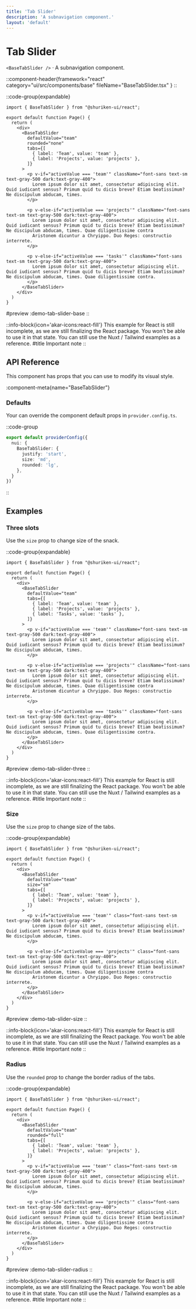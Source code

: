 ```yaml
---
title: 'Tab Slider'
description: 'A subnavigation component.'
layout: 'default'
---
```


# Tab Slider

`<BaseTabSlider />` · A subnavigation component.

::component-header{framework="react" category="ui/src/components/base" fileName="BaseTabSlider.tsx" }
::

::code-group{expandable}

```tsx [DemoTabSliderBase.tsx]
import { BaseTabSlider } from "@shuriken-ui/react";

export default function Page() {
  return (
    <div>
      <BaseTabSlider
        defaultValue="team"
        rounded="none"
        tabs={[
          { label: 'Team', value: 'team' },
          { label: 'Projects', value: 'projects' },
        ]}
      >
        <p v-if="activeValue === 'team'" className="font-sans text-sm text-gray-500 dark:text-gray-400">
          Lorem ipsum dolor sit amet, consectetur adipiscing elit. Quid iudicant sensus? Primum quid tu dicis breve? Etiam beatissimum? Ne discipulum abducam, times.
        </p>

        <p v-else-if="activeValue === 'projects'" className="font-sans text-sm text-gray-500 dark:text-gray-400">
          Lorem ipsum dolor sit amet, consectetur adipiscing elit. Quid iudicant sensus? Primum quid tu dicis breve? Etiam beatissimum? Ne discipulum abducam, times. Quae diligentissime contra
          Aristonem dicuntur a Chryippo. Duo Reges: constructio interrete.
        </p>

        <p v-else-if="activeValue === 'tasks'" className="font-sans text-sm text-gray-500 dark:text-gray-400">
          Lorem ipsum dolor sit amet, consectetur adipiscing elit. Quid iudicant sensus? Primum quid tu dicis breve? Etiam beatissimum? Ne discipulum abducam, times. Quae diligentissime contra.
        </p>
      </BaseTabSlider>
    </div>
  )
}
```

#preview
:demo-tab-slider-base
::

::info-block{icon='akar-icons:react-fill'}
This example for React is still incomplete, as we are still finalizing the React package. You won't be able to use it in that state. You can still use the Nuxt / Tailwind examples as a reference.
#title
Important note
::

## API Reference

This component has props that you can use to modify its visual style.

:component-meta{name="BaseTabSlider"}

### Defaults

Your can override the component default props in `provider.config.ts`.

::code-group

```ts [provider.config.ts]
export default providerConfig({
  nui: {
    BaseTabSlider: {
      justify: 'start',
      size: 'md',
      rounded: 'lg',
    },
  }
})
```
::

## Examples

### Three slots

Use the `size` prop to change size of the snack.

::code-group{expandable}

```tsx [DemoTabSliderThree.tsx]
import { BaseTabSlider } from "@shuriken-ui/react";

export default function Page() {
  return (
    <div>
      <BaseTabSlider
        defaultValue="team"
        tabs={[
          { label: 'Team', value: 'team' },
          { label: 'Projects', value: 'projects' },
          { label: 'Tasks', value: 'tasks' },
        ]}
      >
        <p v-if="activeValue === 'team'" className="font-sans text-sm text-gray-500 dark:text-gray-400">
          Lorem ipsum dolor sit amet, consectetur adipiscing elit. Quid iudicant sensus? Primum quid tu dicis breve? Etiam beatissimum? Ne discipulum abducam, times.
        </p>

        <p v-else-if="activeValue === 'projects'" className="font-sans text-sm text-gray-500 dark:text-gray-400">
          Lorem ipsum dolor sit amet, consectetur adipiscing elit. Quid iudicant sensus? Primum quid tu dicis breve? Etiam beatissimum? Ne discipulum abducam, times. Quae diligentissime contra
          Aristonem dicuntur a Chryippo. Duo Reges: constructio interrete.
        </p>

        <p v-else-if="activeValue === 'tasks'" className="font-sans text-sm text-gray-500 dark:text-gray-400">
          Lorem ipsum dolor sit amet, consectetur adipiscing elit. Quid iudicant sensus? Primum quid tu dicis breve? Etiam beatissimum? Ne discipulum abducam, times. Quae diligentissime contra.
        </p>
      </BaseTabSlider>
    </div>
  )
}
```

#preview
:demo-tab-slider-three
::

::info-block{icon='akar-icons:react-fill'}
This example for React is still incomplete, as we are still finalizing the React package. You won't be able to use it in that state. You can still use the Nuxt / Tailwind examples as a reference.
#title
Important note
::

### Size

Use the `size` prop to change size of the tabs.

::code-group{expandable}

```tsx [DemoTabSliderSize.tsx]
import { BaseTabSlider } from "@shuriken-ui/react";

export default function Page() {
  return (
    <div>
      <BaseTabSlider
        defaultValue="team"
        size="sm"
        tabs={[
          { label: 'Team', value: 'team' },
          { label: 'Projects', value: 'projects' },
        ]}
      >
        <p v-if="activeValue === 'team'" class="font-sans text-sm text-gray-500 dark:text-gray-400">
          Lorem ipsum dolor sit amet, consectetur adipiscing elit. Quid iudicant sensus? Primum quid tu dicis breve? Etiam beatissimum? Ne discipulum abducam, times.
        </p>

        <p v-else-if="activeValue === 'projects'" class="font-sans text-sm text-gray-500 dark:text-gray-400">
          Lorem ipsum dolor sit amet, consectetur adipiscing elit. Quid iudicant sensus? Primum quid tu dicis breve? Etiam beatissimum? Ne discipulum abducam, times. Quae diligentissime contra
          Aristonem dicuntur a Chryippo. Duo Reges: constructio interrete.
        </p>
      </BaseTabSlider>
    </div>
  )
}
```

#preview
:demo-tab-slider-size
::

::info-block{icon='akar-icons:react-fill'}
This example for React is still incomplete, as we are still finalizing the React package. You won't be able to use it in that state. You can still use the Nuxt / Tailwind examples as a reference.
#title
Important note
::

### Radius

Use the `rounded` prop to change the border radius of the tabs.

::code-group{expandable}

```tsx [DemoTabSliderRadius.tsx]
import { BaseTabSlider } from "@shuriken-ui/react";

export default function Page() {
  return (
    <div>
      <BaseTabSlider
        defaultValue="team"
        rounded="full"
        tabs={[
          { label: 'Team', value: 'team' },
          { label: 'Projects', value: 'projects' },
        ]}
      >
        <p v-if="activeValue === 'team'" class="font-sans text-sm text-gray-500 dark:text-gray-400">
          Lorem ipsum dolor sit amet, consectetur adipiscing elit. Quid iudicant sensus? Primum quid tu dicis breve? Etiam beatissimum? Ne discipulum abducam, times.
        </p>

        <p v-else-if="activeValue === 'projects'" class="font-sans text-sm text-gray-500 dark:text-gray-400">
          Lorem ipsum dolor sit amet, consectetur adipiscing elit. Quid iudicant sensus? Primum quid tu dicis breve? Etiam beatissimum? Ne discipulum abducam, times. Quae diligentissime contra
          Aristonem dicuntur a Chryippo. Duo Reges: constructio interrete.
        </p>
      </BaseTabSlider>
    </div>
  )
}
```

#preview
:demo-tab-slider-radius
::

::info-block{icon='akar-icons:react-fill'}
This example for React is still incomplete, as we are still finalizing the React package. You won't be able to use it in that state. You can still use the Nuxt / Tailwind examples as a reference.
#title
Important note
::



